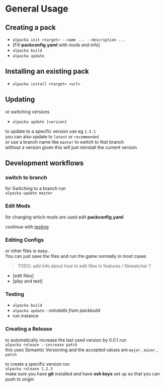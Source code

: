 # General Usage

## Creating a pack
* `alpacka init <target> --name ... --description ...`
* [Fill __packconfig.yaml__ with mods and info]
* `alpacka build`
* `alpacka update`

## Installing an existing pack
* `alpacka install <target> <url>`

## Updating
or switching versions
* `alpacka update [version]`

to update to a specific version use eg `2.5.1`  
you can also update to `latest` or `recommended`  
or use a branch name like `master` to switch to that branch  
without a version given this will just reinstall the current version

## Development workflows

### switch to branch
for Switching to a branch run  
`alpacka update master`

### Edit Mods
for changing which mods are used edit __packconfig.yaml__

continue with [testing](#Testing)

### Editing Configs
or other files is easy..  
You can just save the files and run the game normally in most cases

> TODO: add info about how to edit files in features / filewatcher ?

* [edit files]
* [play and test]


### Testing

* `alpacka build`
* `alpacka update` - *reinstalls from packbuild*
* run instance

### Creating a Release
to automatically increase the last used version by 0.0.1 run  
`alpacka release --increase patch`  
this uses Semantic Versioning and the accepted values are  `major` , `minor` , `patch`

to create a specific version run  
`alpacka release 1.2.3`  
make sure you have __git__ installed and have __ssh keys__ set up so that you can push to origin
